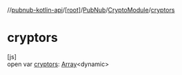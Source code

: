 //[pubnub-kotlin-api](../../../../index.md)/[[root]](../../index.md)/[PubNub](../index.md)/[CryptoModule](index.md)/[cryptors](cryptors.md)

# cryptors

[js]\
open var [cryptors](cryptors.md): [Array](https://kotlinlang.org/api/latest/jvm/stdlib/kotlin-stdlib/kotlin/-array/index.html)&lt;dynamic&gt;
